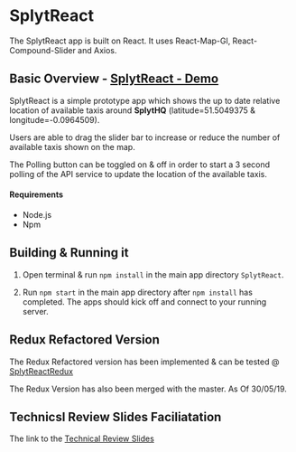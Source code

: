# SplytReact

The SplytReact app is built on React.
It uses React-Map-Gl, React-Compound-Slider and Axios.

## Basic Overview - [SplytReact - Demo](http://splytreact.surge.sh/)

SplytReact is a simple prototype app which shows the up to date relative location of available taxis around **SplytHQ** (latitude=51.5049375 & longitude=-0.0964509).

Users are able to drag the slider bar to increase or reduce the number of available taxis shown on the map.

The Polling button can be toggled on & off in order to start a 3 second polling of the API service to update the location of the available taxis.

#### Requirements

- Node.js
- Npm

## Building & Running it

1. Open terminal & run `npm install` in the main app directory `SplytReact`.

2. Run `npm start` in the main app directory after `npm install` has completed. The apps should kick off and connect to your running server.

## Redux Refactored Version

The Redux Refactored version has been implemented & can be tested @ [SplytReactRedux](http://splytreactredux.surge.sh/)

The Redux Version has also been merged with the master. As Of 30/05/19.

## Technicsl Review Slides Faciliatation

The link to the [Technical Review Slides](https://docs.google.com/presentation/d/16d8hXAhRUSJie_VM2IaKAW_2PeaEi-CbamXyhr9ag1w/edit?usp=sharing)
